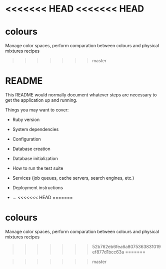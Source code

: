 <<<<<<< HEAD
<<<<<<< HEAD
=======
# colours
Manage color spaces, perform comparation between colours and physical mixtures recipes

>>>>>>> master
# README

This README would normally document whatever steps are necessary to get the
application up and running.

Things you may want to cover:

* Ruby version

* System dependencies

* Configuration

* Database creation

* Database initialization

* How to run the test suite

* Services (job queues, cache servers, search engines, etc.)

* Deployment instructions

* ...
<<<<<<< HEAD
=======
# colours
Manage color spaces, perform comparation between colours and physical mixtures recipes
>>>>>>> 52b762eb6fea6a8075363831019ef877d1bcc63a
=======


>>>>>>> master
